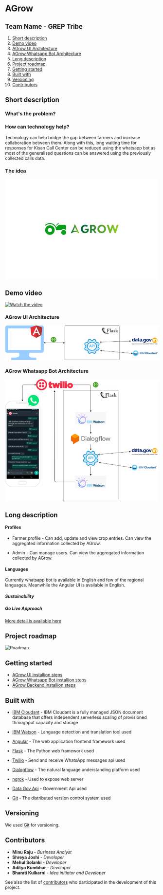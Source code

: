 # AGrow
## Team Name - GREP Tribe

1. [Short description](#short-description)
1. [Demo video](#demo-video)
1. [AGrow UI Architecture](#agrow-ui-architecture)
2. [AGrow Whatsapp Bot Architecture](#agrow-whatsapp-bot-architecture)
3. [Long description](#long-description)
4. [Project roadmap](#project-roadmap)
5. [Getting started](#getting-started)
6. [Built with](#built-with)
7. [Versioning](#versioning)
8. [Contributors](#contributors)

## Short description


### What's the problem?


### How can technology help?

Technology can help bridge the gap between farmers and increase collaboration between them. Along with this, long waiting time for responses for Kisan Call Center can be reduced using the whatsapp bot as most of the generalised questions can be answered using the previously collected calls data.

### The idea

![AGrow Logo](https://github.com/bmk15897/agrow/blob/main/Documentation/AGrowLogo.jpeg)

## Demo video

[![Watch the video](someUrl)](someUrl)

### AGrow UI Architecture

![AGrow UI Application](https://github.com/bmk15897/agrow/blob/main/agrowFrontend/AGrowAngularUIArchitecture.png)

### AGrow Whatsapp Bot Architecture

![AGrow Whatsapp Bot](https://github.com/bmk15897/agrow/blob/main/agrowWhatsappBot/AGrowWhatsappBotArchitecture.png)

## Long description

#### Profiles 

- Farmer profile - Can add, update and view crop entries. Can view the aggregated information collected by AGrow.

- Admin - Can manage users. Can view the aggregated information collected by AGrow.

#### Languages

Currently whatsapp bot is available in English and few of the regional languages. Meanwhile the Angular UI is available in English.

##### Sustainability



##### Go Live Approach



[More detail is available here](someUrl)

## Project roadmap

![Roadmap](someUrl)

## Getting started

* [AGrow UI installion steps](https://github.com/bmk15897/agrow/blob/main/agrowFrontend/README.md)
* [AGrow Whatsapp Bot installion steps](https://github.com/bmk15897/agrow/blob/main/agrowWhatsappBot/README.md)
* [AGrow Backend installion steps](https://github.com/bmk15897/agrow/blob/main/agrowBackend/README.md)


## Built with

* [IBM Cloudant](https://cloud.ibm.com/catalog/services/cloudant) - IBM Cloudant is a fully managed JSON document database that offers independent serverless scaling of provisioned throughput capacity and storage
* [IBM Watson](https://www.ibm.com/in-en/watson) - Language detection and translation tool used
* [Angular](https://angular.io/) - The web application frontend framework used
* [Flask](https://flask.palletsprojects.com/) - The Python web framework used

* [Twilio](https://www.twilio.com/) - Send and receive WhatsApp messages api used
* [Dialogflow](https://cloud.google.com/dialogflow) - The natural language understanding platform used
* [ngrok](https://ngrok.com/) - Used to expose web server
* [Data Gov Api](https://data.gov.in/) - Government Api used


* [Git](https://git-scm.com/) - The distributed version control system used


## Versioning

We used [Git](https://git-scm.com/) for versioning.

## Contributors

* **Minu Raju** - *Business Analyst*
* **Shreya Joshi** - *Developer*
* **Mehul Solanki** - *Developer*
* **Aditya Kumbhar** - *Developer*
* **Bharati Kulkarni** - *Idea initiator and Developer*

See also the list of [contributors](https://github.com/bmk15897/agrow/graphs/contributors) who participated in the development of this project.
